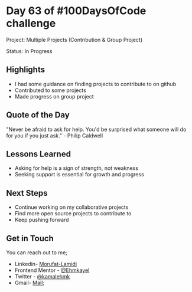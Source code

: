 # Day 63 of #100DaysOfCode challenge 

Project: Multiple Projects (Contribution & Group Project)

Status: In Progress

##  Highlights

- I had some guidance on finding projects to contribute to on github
- Contributed to some projects
- Made progress on group project

## Quote of the Day
"Never be afraid to ask for help. You'd be surprised what someone will do for you if you just ask." - Philip Caldwell

## Lessons Learned

- Asking for help is a sign of strength, not weakness
- Seeking support is essential for growth and progress

## Next Steps

- Continue working on my collaborative projects
- Find more open source projects to contribute to
- Keep pushing forward

## Get in Touch

You can reach out to me;
 - Linkedin- [Morufat-Lamidi](https://linkedin.com/in/morufat-lamidi)
 - Frontend Mentor - [@Ehmkayel](https://www.frontendmentor.io/profile/Ehmkayel)
 - Twitter - [@kamalehmk](https://www.twitter.com/kamalehmk)
 - Gmail- [Mail](mailto:lamidimorufat0@gmail.com);